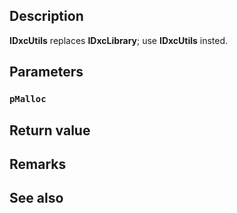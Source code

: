 ## Description

**IDxcUtils** replaces **IDxcLibrary**; use **IDxcUtils** insted.

## Parameters

### `pMalloc`

## Return value

## Remarks

## See also